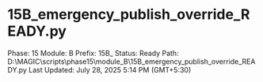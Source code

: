 # 15B_emergency_publish_override_READY.py

Phase: 15
Module: B
Prefix: 15B_
Status: Ready
Path: D:\MAGIC\scripts\phase15\module_B\15B_emergency_publish_override_READY.py
Last Updated: July 28, 2025 5:14 PM (GMT+5:30)
